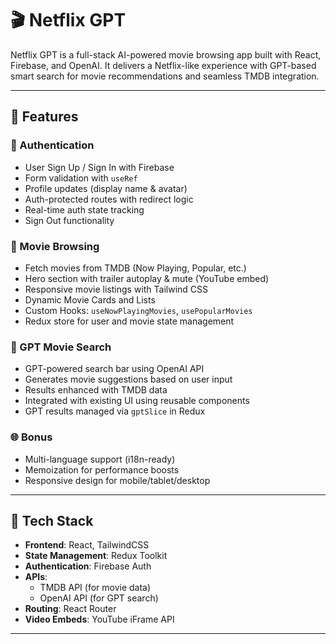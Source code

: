 # 🎬 Netflix GPT

Netflix GPT is a full-stack AI-powered movie browsing app built with React, Firebase, and OpenAI. It delivers a Netflix-like experience with GPT-based smart search for movie recommendations and seamless TMDB integration.

---

## 🚀 Features

### 🔐 Authentication
- User Sign Up / Sign In with Firebase
- Form validation with `useRef`
- Profile updates (display name & avatar)
- Auth-protected routes with redirect logic
- Real-time auth state tracking
- Sign Out functionality

### 🎥 Movie Browsing
- Fetch movies from TMDB (Now Playing, Popular, etc.)
- Hero section with trailer autoplay & mute (YouTube embed)
- Responsive movie listings with Tailwind CSS
- Dynamic Movie Cards and Lists
- Custom Hooks: `useNowPlayingMovies`, `usePopularMovies`
- Redux store for user and movie state management

### 🧠 GPT Movie Search
- GPT-powered search bar using OpenAI API
- Generates movie suggestions based on user input
- Results enhanced with TMDB data
- Integrated with existing UI using reusable components
- GPT results managed via `gptSlice` in Redux

### 🌐 Bonus
- Multi-language support (i18n-ready)
- Memoization for performance boosts
- Responsive design for mobile/tablet/desktop

---

## 🧱 Tech Stack

- **Frontend**: React, TailwindCSS
- **State Management**: Redux Toolkit
- **Authentication**: Firebase Auth
- **APIs**:
  - TMDB API (for movie data)
  - OpenAI API (for GPT search)
- **Routing**: React Router
- **Video Embeds**: YouTube iFrame API

---

